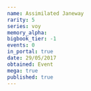 ```yaml
---
name: Assimilated Janeway
rarity: 5
series: voy
memory_alpha:
bigbook_tier: -1
events: 0
in_portal: true
date: 29/05/2017
obtained: Event
mega: true
published: true
---
```



